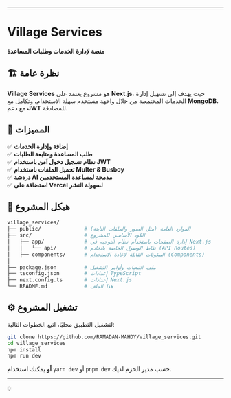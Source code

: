 
---

# **Village Services**  
**منصة لإدارة الخدمات وطلبات المساعدة**  

## 🏗️ **نظرة عامة**  
**Village Services** هو مشروع يعتمد على **Next.js**، حيث يهدف إلى تسهيل إدارة الخدمات المجتمعية من خلال واجهة مستخدم سهلة الاستخدام، وتكامل مع **MongoDB**، مع دعم **JWT** للمصادقة.  

## 🚀 **المميزات**  
✅ **إضافة وإدارة الخدمات**  
✅ **طلب المساعدة ومتابعة الطلبات**  
✅ **نظام تسجيل دخول آمن باستخدام JWT**  
✅ **تحميل الملفات باستخدام Multer & Busboy**  
✅ **دردشة AI مدمجة لمساعدة المستخدمين**  
✅ **استضافة على Vercel لسهولة النشر**  

## 📂 **هيكل المشروع**  
```bash
village_services/
├── public/              # الموارد العامة (مثل الصور والملفات الثابتة)
├── src/                 # الكود الأساسي للمشروع
│   ├── app/             # إدارة الصفحات باستخدام نظام التوجيه في Next.js
│   │   └── api/         # نقاط الوصول الخاصة بالخادم (API Routes)
│   ├── components/      # المكونات القابلة لإعادة الاستخدام (Components)
│
├── package.json         # ملف التبعيات وأوامر التشغيل
├── tsconfig.json        # إعدادات TypeScript
├── next.config.ts       # إعدادات Next.js
└── README.md            # هذا الملف

```

## ⚙️ **تشغيل المشروع**  
لتشغيل التطبيق محليًا، اتبع الخطوات التالية:  
```sh
git clone https://github.com/RAMADAN-MAHDY/village_services.git
cd village_services
npm install
npm run dev
```
**أو** يمكنك استخدام `yarn dev` أو `pnpm dev` حسب مدير الحزم لديك.  


---

💡
